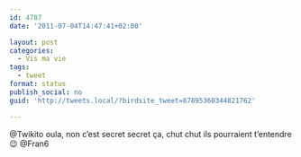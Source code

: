 ```yaml
---
id: 4787
date: '2011-07-04T14:47:41+02:00'

layout: post
categories:
  - Vis ma vie
tags:
  - tweet
format: status
publish_social: no
guid: 'http://tweets.local/?birdsite_tweet=87895360344821762'

---
```


@Twikito oula, non c’est secret secret ça, chut chut ils pourraient t’entendre 😉 @Fran6